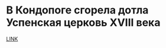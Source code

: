 # В Кондопоге сгорела дотла Успенская церковь XVIII века



[LINK](https://varlamov.ru/3040332.html)